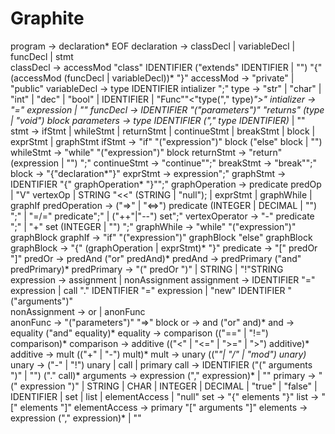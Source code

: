 # Graphite
program 		→ declaration* EOF
declaration		→ classDecl 
				| variableDecl 
				| funcDecl 
				| stmt	
classDecl		→ accessMod "class" IDENTIFIER ("extends" IDENTIFIER | "") "{" (accessMod (funcDecl | variableDecl))* "}"
accessMod		→ "private" 
				| "public"
variableDecl	→ type IDENTIFIER intializer ";"
type			→ "str" 
				| "char" 
				| "int" 
				| "dec" 
				| "bool" 
				| IDENTIFIER
				| "Func""<"type("," type)*">"
intializer		→ "=" expression 
				| ""
funcDecl		→ IDENTIFIER "("parameters")" "returns" (type | "void") block
parameters		→ type IDENTIFIER ("," type IDENTIFIER)* 
				| ""
stmt			→ ifStmt 
				| whileStmt 
				| returnStmt 
				| continueStmt 
				| breakStmt 
				| block 
				| exprStmt
				| graphStmt
ifStmt			→ "if" "("expression")" block ("else" block | "")
whileStmt		→ "while" "("expression")" block
returnStmt		→ "return" (expression | "") ";" 
continueStmt	→ "continue"";"
breakStmt		→ "break"";"
block			→ "{"declaration*"}"
exprStmt		→ expression";"
graphStmt		→ IDENTIFIER "{" graphOperation* "}"";"
graphOperation	→ predicate predOp
				| "V" vertexOp
				| STRING "<<" (STRING | "null");
				| exprStmt
				| graphWhile
				| graphIf
predOperation	→ ("=>" | "<=>") predicate (INTEGER | DECIMAL | "") ";"
				| "=/=" predicate";"
				| ("++"|"--") set";"
vertexOperator 	→ "-" predicate ";"
				| "+" set (INTEGER | "") ";"
graphWhile		→ "while" "("expression")" graphBlock
graphIf			→ "if" "("expression")" graphBlock "else" graphBlock 
graphBlock		→ "{" (graphOperation | exprStmt)*  "}"
predicate		→ "[" predOr "]"
predOr			→ predAnd ("or" predAnd)*
predAnd			→ predPrimary ("and" predPrimary)*
predPrimary		→ "(" predOr ")"
				| STRING
				| "!"STRING
expression		→ assignment 
				| nonAssignment	
assignment		→ IDENTIFIER "=" expression 
				| call "." IDENTIFIER "=" expression 
				| "new" IDENTIFIER "("arguments")"	
nonAssignment 	→ or 
				| anonFunc	
anonFunc		→ "("parameters")" "=>" block
or				→ and ("or" and)*
and				→ equality ("and" equality)*
equality 		→ comparison (("==" | "!=") comparison)*
comparison		→ additive (("<" | "<=" | ">=" | ">") additive)*
additive		→ mult (("+" | "-") mult)*
mult			→ unary (("*"| "/" | "mod") unary)*
unary			→ ("-" | "!") unary 
				| call 
				| primary
call 			→ IDENTIFIER ("(" arguments ")" | "") ("." call)*
arguments		→ expression ("," expression)* 
				| ""
primary 		→ "(" expression ")" 
				| STRING 
				| CHAR 
				| INTEGER 
				| DECIMAL
				| "true" 
				| "false" 
				| IDENTIFIER 
				| set 
				| list
				| elementAccess
				| "null"
set				→ "{" elements "}"
list			→ "[" elements "]"
elementAccess	→ primary "[" arguments "]"
elements		→ expression ("," expression)* 
				| ""
